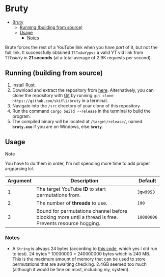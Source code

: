 # Bruty

- [Bruty](#bruty)
  - [Running (building from source)](#running-building-from-source)
  - [Usage](#usage)
    - [Notes](#notes)

Brute forces the rest of a YouTube link when you have *part* of it, but not the full link. It successfully obtained `TlTxAwYypvs` a valid YT vid link from `TlTxAwYy` in **21 seconds** (at a total average of 2.9K requests per second).

## Running (building from source)

1. Install [Rust](https://www.rust-lang.org/tools/install).
2. Download and extract the repository from [here](https://github.com/skifli/bruty/archive/refs/heads/master.zip). Alternatively, you can clone the repository with [Git](https://git-scm.com/) by running `git clone https://github.com/skifli/bruty` in a terminal.
3. Navigate into the `/src` directory of your clone of this repository.
4. Run the command `cargo build --release` in the terminal to build the program.
5. The compiled binary will be located at `/target/release/`, named **`bruty.exe`** if you are on Windows, else **`bruty`**.

## Usage

> [!NOTE]
> You have to do them in order, I'm not spending more time to add proper argparsing lol.

| Argument | Description                                                                                            | Default    |
| -------- | ------------------------------------------------------------------------------------------------------ | ---------- |
| 1        | The target YouTube **ID** to start permutations from.                                                  | `3qw99S3`  |
| 2        | The number of **threads** to use.                                                                      | `100`      |
| 3        | Bound for permutations channel before blocking more until a thread is free. Prevents resource hogging. | `10000000` |

### Notes

* A `String` is always 24 bytes (according to [this code](https://dhghomon.github.io/easy_rust/Chapter_14.html#:~:text=A%20String%20is%20always%2024%20bytes), which yes I did run to test). 24 bytes * 10000000 = 240000000 bytes which is 240 MB. This is the maximum amount of memory that can be used to store permutations that are awaiting checking. 2.4GB seemed too much (although it would be fine on most, including my, system).